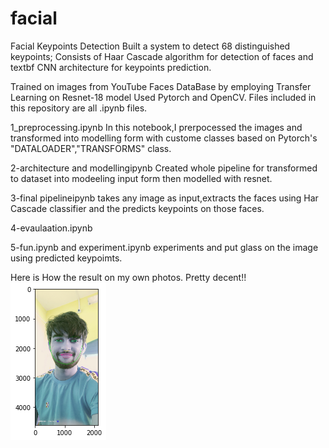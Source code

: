 # facial
Facial Keypoints Detection
Built a system to detect 68 distinguished keypoints; Consists of  Haar Cascade algorithm for detection of faces and textbf CNN architecture for keypoints prediction.

Trained on images from YouTube Faces DataBase by employing
Transfer Learning on Resnet-18 model Used Pytorch and OpenCV.
Files included in this repository are all .ipynb files.

1_preprocessing.ipynb
In this notebook,I prerpocessed the images and transformed into modelling form with custome classes based on  Pytorch's "DATALOADER","TRANSFORMS" class.

2-architecture and modellingipynb
Created whole pipeline for transformed to dataset into modeeling input form then modelled with resnet.

3-final pipelineipynb
takes any image as input,extracts the faces using Har Cascade classifier and the predicts keypoints on those faces.

4-evaulaation.ipynb

5-fun.ipynb and experiment.ipynb
experiments and put glass on the image using predicted keypoimts.

Here is How the result on my own photos. Pretty decent!!
![](Images/download.png)
